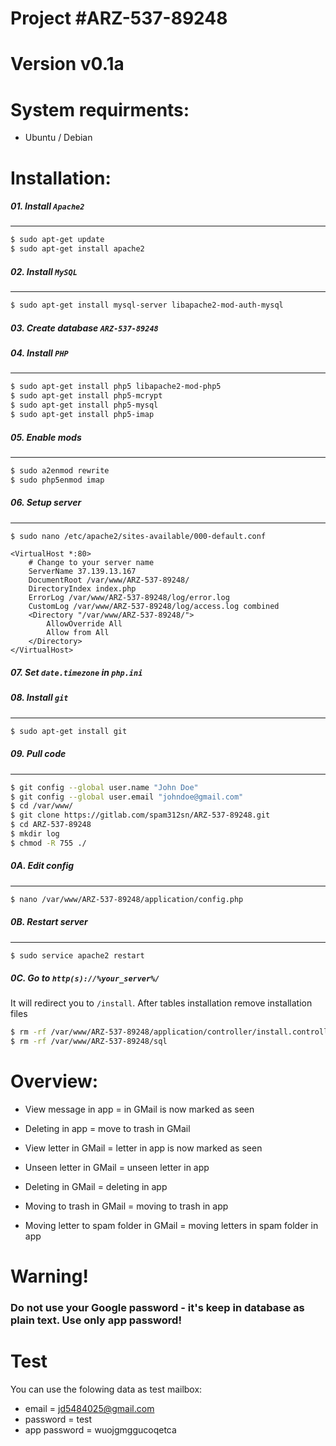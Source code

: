 # Project #ARZ-537-89248

# Version v0.1a

# System requirments:

* Ubuntu / Debian

# Installation:

##### 01. Install `Apache2`

---

```sh
$ sudo apt-get update
$ sudo apt-get install apache2
```

##### 02. Install `MySQL`

---

```sh
$ sudo apt-get install mysql-server libapache2-mod-auth-mysql
```

##### 03. Create database `ARZ-537-89248`

##### 04. Install `PHP`

---

```sh
$ sudo apt-get install php5 libapache2-mod-php5
$ sudo apt-get install php5-mcrypt
$ sudo apt-get install php5-mysql
$ sudo apt-get install php5-imap
```

##### 05. Enable mods

---

```sh
$ sudo a2enmod rewrite
$ sudo php5enmod imap
```

##### 06. Setup server

---

```sh
$ sudo nano /etc/apache2/sites-available/000-default.conf
```

```nano
<VirtualHost *:80>
    # Change to your server name
    ServerName 37.139.13.167
    DocumentRoot /var/www/ARZ-537-89248/
    DirectoryIndex index.php
    ErrorLog /var/www/ARZ-537-89248/log/error.log
    CustomLog /var/www/ARZ-537-89248/log/access.log combined
    <Directory "/var/www/ARZ-537-89248/">
        AllowOverride All
        Allow from All
    </Directory>
</VirtualHost>
```

##### 07. Set `date.timezone` in `php.ini`

##### 08. Install `git`

---

```sh
$ sudo apt-get install git
```

##### 09. Pull code

---

```sh
$ git config --global user.name "John Doe"
$ git config --global user.email "johndoe@gmail.com"
$ cd /var/www/
$ git clone https://gitlab.com/spam312sn/ARZ-537-89248.git
$ cd ARZ-537-89248
$ mkdir log
$ chmod -R 755 ./
```

##### 0A. Edit config

---

```sh
$ nano /var/www/ARZ-537-89248/application/config.php
```

##### 0B. Restart server

---

```sh
$ sudo service apache2 restart
```

##### 0C. Go to `http(s)://%your_server%/`

It will redirect you to `/install`. After tables installation remove installation files

```sh
$ rm -rf /var/www/ARZ-537-89248/application/controller/install.controller.php
$ rm -rf /var/www/ARZ-537-89248/sql
```

# Overview:

* View message in app = in GMail is now marked as seen

* Deleting in app = move to trash in GMail

* View letter in GMail = letter in app is now marked as seen

* Unseen letter in GMail = unseen letter in app

* Deleting in GMail = deleting in app

* Moving to trash in GMail = moving to trash in app

* Moving letter to spam folder in GMail = moving letters in spam folder in app

# Warning!

### Do not use your Google password - it's keep in database as plain text. Use only app password!

# Test

You can use the folowing data as test mailbox:

* email = jd5484025@gmail.com
* password = test
* app password = wuojgmggucoqetca